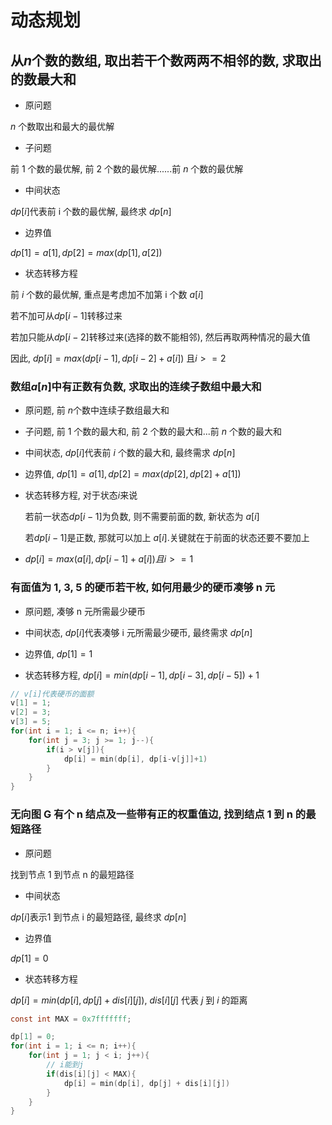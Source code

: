 <!--
 * @Description: 
 * @Version: 1.0
 * @Author: DaLao
 * @Email: dalao@xxx.com
 * @Date: 2021-10-06 13:11:32
 * @LastEditors: daLao
 * @LastEditTime: 2023-04-17 16:47:29
-->

# 动态规划


## 从$n$个数的数组, 取出若干个数两两不相邻的数, 求取出的数最大和


- 原问题

$n$ 个数取出和最大的最优解


- 子问题

前 $1$ 个数的最优解, 前 $2$ 个数的最优解......前 $n$ 个数的最优解


- 中间状态

$dp[i]$代表前 i 个数的最优解, 最终求 $dp[n]$


- 边界值

$dp[1] = a[1], dp[2] = max(dp[1], a[2])$


- 状态转移方程

前 $i$ 个数的最优解, 重点是考虑加不加第 i 个数 $a[i]$

若不加可从$dp[i-1]$转移过来

若加只能从$dp[i-2]$转移过来(选择的数不能相邻), 然后再取两种情况的最大值

因此, $dp[i] = max( dp[i-1], dp[i-2]+a[i])$ 且$i>=2$



### 数组$a[n]$中有正数有负数, 求取出的连续子数组中最大和


- 原问题, 前 $n$个数中连续子数组最大和


- 子问题, 前 $1$ 个数的最大和, 前 $2$ 个数的最大和...前 $n$ 个数的最大和


- 中间状态, $dp[i]$代表前 $i$ 个数的最大和, 最终需求 $dp[n]$


- 边界值, $dp[1] = a[1], dp[2] = max(dp[2], dp[2]+a[1])$


- 状态转移方程, 对于状态$i$来说

    若前一状态$dp[i-1]$为负数, 则不需要前面的数, 新状态为 $a[i]$

    若$dp[i-1]$是正数, 那就可以加上 $a[i]$.关键就在于前面的状态还要不要加上


- $dp[i]=max( a[i], dp[i-1]+a[i]) 且 i>=1$


### 有面值为 1, 3, 5 的硬币若干枚, 如何用最少的硬币凑够 n 元

- 原问题, 凑够 n 元所需最少硬币


- 中间状态, $dp[i]$代表凑够 i 元所需最少硬币, 最终需求 $dp[n]$


- 边界值, $dp[1] = 1$


- 状态转移方程, $dp[i] = min(dp[i-1], dp[i-3], dp[i-5]) + 1$


```c
// v[i]代表硬币的面额
v[1] = 1;
v[2] = 3;
v[3] = 5;
for(int i = 1; i <= n; i++){
    for(int j = 3; j >= 1; j--){
        if(i > v[j]){
            dp[i] = min(dp[i], dp[i-v[j]]+1)
        }
    }
}
```


### 无向图 G 有个 n 结点及一些带有正的权重值边, 找到结点 1 到 n 的最短路径

- 原问题

找到节点 1 到节点 n 的最短路径


- 中间状态

$dp[i]$表示1 到节点 i 的最短路径, 最终求 $dp[n]$


- 边界值

$dp[1] = 0$


- 状态转移方程

$dp[i] = min(dp[i], dp[j]+dis[i][j])$, $dis[i][j]$ 代表 $j$ 到 $i$ 的距离

```c
const int MAX = 0x7fffffff;

dp[1] = 0;
for(int i = 1; i <= n; i++){
    for(int j = 1; j < i; j++){
        // i能到j
        if(dis[i][j] < MAX){
            dp[i] = min(dp[i], dp[j] + dis[i][j])
        }
    }
}
```

